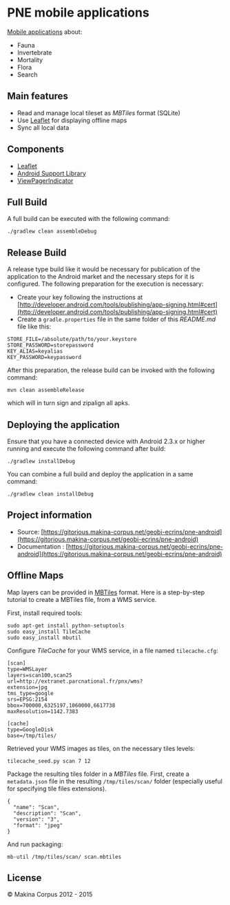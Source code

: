 # PNE mobile applications
[Mobile applications](https://gitlab.makina-corpus.net/geobi-ecrins/pne-android) about:

* Fauna
* Invertebrate
* Mortality
* Flora
* Search

## Main features
* Read and manage local tileset as *MBTiles* format (SQLite)
* Use [Leaflet](http://leafletjs.com/) for displaying offline maps
* Sync all local data

## Components
* [Leaflet](http://leafletjs.com/)
* [Android Support Library](http://developer.android.com/tools/support-library/index.html)
* [ViewPagerIndicator](http://viewpagerindicator.com/)

## Full Build
A full build can be executed with the following command:

```
./gradlew clean assembleDebug
```

## Release Build
A release type build like it would be necessary for publication of the application to the Android
market and the necessary steps for it is configured.
The following preparation for the execution is necessary:

* Create your key following the instructions at [http://developer.android.com/tools/publishing/app-signing.html#cert](http://developer.android.com/tools/publishing/app-signing.html#cert)
* Create a ``gradle.properties`` file in the same folder of this *README.md* file like this:

```
STORE_FILE=/absolute/path/to/your.keystore
STORE_PASSWORD=storepassword
KEY_ALIAS=keyalias
KEY_PASSWORD=keypassword
```

After this preparation, the release build can be invoked with the following command:

```
mvn clean assembleRelease
```

which will in turn sign and zipalign all apks.

## Deploying the application
Ensure that you have a connected device with Android 2.3.x or higher running and execute the
following command after build:

```
./gradlew installDebug
```

You can combine a full build and deploy the application in a same command:

```
./gradlew clean installDebug
```

## Project information
* Source: [https://gitorious.makina-corpus.net/geobi-ecrins/pne-android](https://gitorious.makina-corpus.net/geobi-ecrins/pne-android)
* Documentation : [https://gitorious.makina-corpus.net/geobi-ecrins/pne-android](https://gitorious.makina-corpus.net/geobi-ecrins/pne-android)

## Offline Maps
Map layers can be provided in [MBTiles](http://mapbox.com/developers/mbtiles/) format.
Here is a step-by-step tutorial to create a MBTiles file, from a WMS service.

First, install required tools:

```
sudo apt-get install python-setuptools
sudo easy_install TileCache
sudo easy_install mbutil
```

Configure *TileCache* for your WMS service, in a file named ``tilecache.cfg``:

```
[scan]
type=WMSLayer
layers=scan100,scan25
url=http://extranet.parcnational.fr/pnx/wms?
extension=jpg
tms_type=google
srs=EPSG:2154
bbox=700000,6325197,1060000,6617738
maxResolution=1142.7383

[cache]
type=GoogleDisk
base=/tmp/tiles/
```

Retrieved your WMS images as tiles, on the necessary tiles levels:

```
tilecache_seed.py scan 7 12
```

Package the resulting tiles folder in a *MBTiles* file.
First, create a ``metadata.json`` file in the resulting ``/tmp/tiles/scan/`` folder (especially useful for specifying tile files extensions).

```
{
  "name": "Scan",
  "description": "Scan",
  "version": "3",
  "format": "jpeg"
}
```

And run packaging:

```
mb-util /tmp/tiles/scan/ scan.mbtiles
```

## License
&copy; Makina Corpus 2012 - 2015
